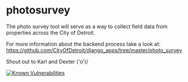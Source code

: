 # photosurvey

The photo survey tool will serve as a way to collect field data from properties across the City of Detroit.

For more information about the backend process take a look at:
https://github.com/CityOfDetroit/django_apps/tree/master/photo_survey

Shout out to Karl and Dexter ('o')/

<a href="https://snyk.io/test/github/CityOfDetroit/photosurvey.git"><img src="https://snyk.io/test/github/CityOfDetroit/photosurvey.git/badge.svg" alt="Known Vulnerabilities" data-canonical-src="https://snyk.io/test/github/CityOfDetroit/photosurvey.git" style="max-width:100%;"></a>


